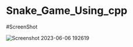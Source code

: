 # Snake_Game_Using_cpp

#ScreenShot

![Screenshot 2023-06-06 192619](https://github.com/NitinSharma973/Snake_Game_Using_cpp/assets/89895011/619ea185-f2cb-4f1b-aaa9-a842178a2da1)
